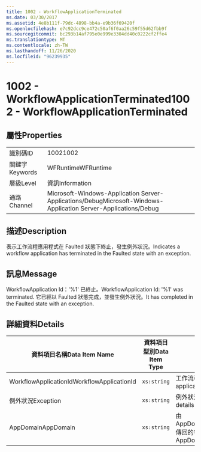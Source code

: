 ```yaml
---
title: 1002 - WorkflowApplicationTerminated
ms.date: 03/30/2017
ms.assetid: 4e8b111f-79dc-4898-bb4a-e9b36f69420f
ms.openlocfilehash: e7c92dcc9ce472c50af6f0aa26c59f55d62fbb9f
ms.sourcegitcommit: bc293b14af795e0e999e3304dd40c0222cf2ffe4
ms.translationtype: MT
ms.contentlocale: zh-TW
ms.lasthandoff: 11/26/2020
ms.locfileid: "96239935"
---
```

# <a name="1002---workflowapplicationterminated"></a><span data-ttu-id="5bd46-102">1002 - WorkflowApplicationTerminated</span><span class="sxs-lookup"><span data-stu-id="5bd46-102">1002 - WorkflowApplicationTerminated</span></span>

## <a name="properties"></a><span data-ttu-id="5bd46-103">屬性</span><span class="sxs-lookup"><span data-stu-id="5bd46-103">Properties</span></span>  
  
|||  
|-|-|  
|<span data-ttu-id="5bd46-104">識別碼</span><span class="sxs-lookup"><span data-stu-id="5bd46-104">ID</span></span>|<span data-ttu-id="5bd46-105">1002</span><span class="sxs-lookup"><span data-stu-id="5bd46-105">1002</span></span>|  
|<span data-ttu-id="5bd46-106">關鍵字</span><span class="sxs-lookup"><span data-stu-id="5bd46-106">Keywords</span></span>|<span data-ttu-id="5bd46-107">WFRuntime</span><span class="sxs-lookup"><span data-stu-id="5bd46-107">WFRuntime</span></span>|  
|<span data-ttu-id="5bd46-108">層級</span><span class="sxs-lookup"><span data-stu-id="5bd46-108">Level</span></span>|<span data-ttu-id="5bd46-109">資訊</span><span class="sxs-lookup"><span data-stu-id="5bd46-109">Information</span></span>|  
|<span data-ttu-id="5bd46-110">通路</span><span class="sxs-lookup"><span data-stu-id="5bd46-110">Channel</span></span>|<span data-ttu-id="5bd46-111">Microsoft-Windows-Application Server-Applications/Debug</span><span class="sxs-lookup"><span data-stu-id="5bd46-111">Microsoft-Windows-Application Server-Applications/Debug</span></span>|  
  
## <a name="description"></a><span data-ttu-id="5bd46-112">描述</span><span class="sxs-lookup"><span data-stu-id="5bd46-112">Description</span></span>  

 <span data-ttu-id="5bd46-113">表示工作流程應用程式在 Faulted 狀態下終止，發生例外狀況。</span><span class="sxs-lookup"><span data-stu-id="5bd46-113">Indicates a workflow application has terminated in the Faulted state with an exception.</span></span>  
  
## <a name="message"></a><span data-ttu-id="5bd46-114">訊息</span><span class="sxs-lookup"><span data-stu-id="5bd46-114">Message</span></span>  

 <span data-ttu-id="5bd46-115">WorkflowApplication Id：'%1' 已終止。</span><span class="sxs-lookup"><span data-stu-id="5bd46-115">WorkflowApplication Id: '%1' was terminated.</span></span> <span data-ttu-id="5bd46-116">它已經以 Faulted 狀態完成，並發生例外狀況。</span><span class="sxs-lookup"><span data-stu-id="5bd46-116">It has completed in the Faulted state with an exception.</span></span>  
  
## <a name="details"></a><span data-ttu-id="5bd46-117">詳細資料</span><span class="sxs-lookup"><span data-stu-id="5bd46-117">Details</span></span>  
  
|<span data-ttu-id="5bd46-118">資料項目名稱</span><span class="sxs-lookup"><span data-stu-id="5bd46-118">Data Item Name</span></span>|<span data-ttu-id="5bd46-119">資料項目型別</span><span class="sxs-lookup"><span data-stu-id="5bd46-119">Data Item Type</span></span>|<span data-ttu-id="5bd46-120">描述</span><span class="sxs-lookup"><span data-stu-id="5bd46-120">Description</span></span>|  
|--------------------|--------------------|-----------------|  
|<span data-ttu-id="5bd46-121">WorkflowApplicationId</span><span class="sxs-lookup"><span data-stu-id="5bd46-121">WorkflowApplicationId</span></span>|`xs:string`|<span data-ttu-id="5bd46-122">工作流程應用程式 ID</span><span class="sxs-lookup"><span data-stu-id="5bd46-122">The workflow application id</span></span>|  
|<span data-ttu-id="5bd46-123">例外狀況</span><span class="sxs-lookup"><span data-stu-id="5bd46-123">Exception</span></span>|`xs:string`|<span data-ttu-id="5bd46-124">例外狀況的例外狀況詳細資料</span><span class="sxs-lookup"><span data-stu-id="5bd46-124">The exception details for the exception</span></span>|  
|<span data-ttu-id="5bd46-125">AppDomain</span><span class="sxs-lookup"><span data-stu-id="5bd46-125">AppDomain</span></span>|`xs:string`|<span data-ttu-id="5bd46-126">由 AppDomain.CurrentDomain.FriendlyName 傳回的字串。</span><span class="sxs-lookup"><span data-stu-id="5bd46-126">The string returned by AppDomain.CurrentDomain.FriendlyName.</span></span>|
